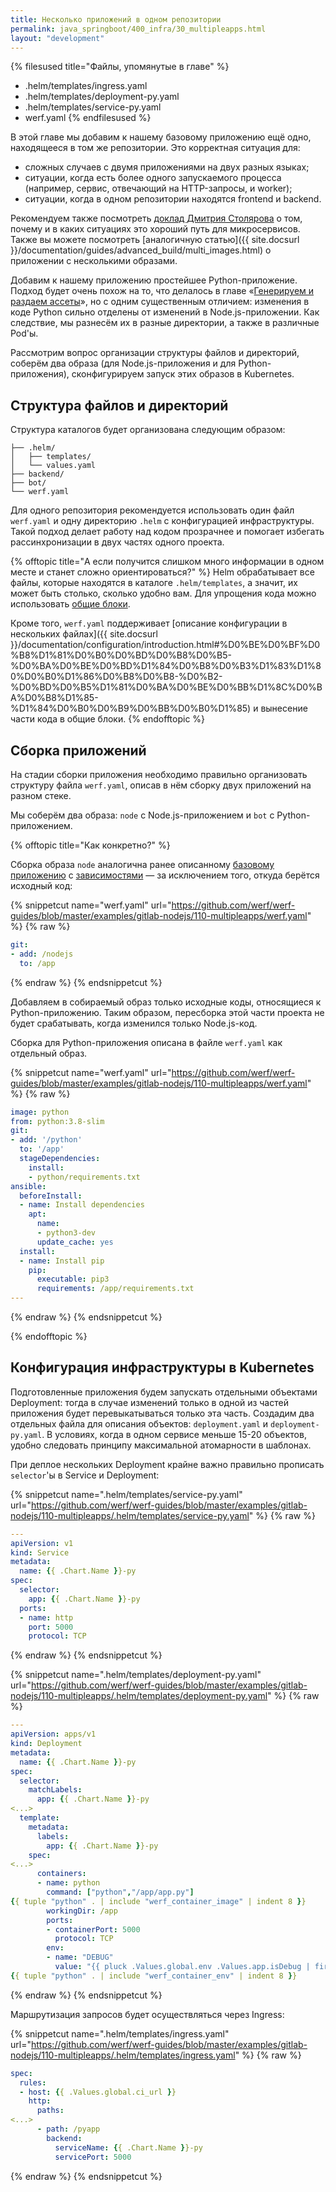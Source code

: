 ```yaml
---
title: Несколько приложений в одном репозитории
permalink: java_springboot/400_infra/30_multipleapps.html
layout: "development"
---
```



{% filesused title="Файлы, упомянутые в главе" %}
- .helm/templates/ingress.yaml
- .helm/templates/deployment-py.yaml
- .helm/templates/service-py.yaml
- werf.yaml
{% endfilesused %}

В этой главе мы добавим к нашему базовому приложению ещё одно, находящееся в том же репозитории. Это корректная ситуация для:

* сложных случаев с двумя приложениями на двух разных языках;
* ситуации, когда есть более одного запускаемого процесса (например, сервис, отвечающий на HTTP-запросы, и worker);
* ситуации, когда в одном репозитории находятся frontend и backend.

Рекомендуем также посмотреть [доклад Дмитрия Столярова](https://www.youtube.com/watch?v=g9cgppj0gKQ) о том, почему и в каких ситуациях это хороший путь для микросервисов. Также вы можете посмотреть [аналогичную статью]({{ site.docsurl }}/documentation/guides/advanced_build/multi_images.html) о приложении с несколькими образами.

Добавим к нашему приложению простейшее Python-приложение. Подход будет очень похож на то, что делалось в главе «[Генерируем и раздаем ассеты](040_assets.html)», но с одним существенным отличием: изменения в коде Python сильно отделены от изменений в Node.js-приложении. Как следствие, мы разнесём их в разные директории, а также в различные Pod'ы.

Рассмотрим вопрос организации структуры файлов и директорий, соберём два образа (для Node.js-приложения и для Python-приложения), сконфигурируем запуск этих образов в Kubernetes.

## Структура файлов и директорий

Структура каталогов будет организована следующим образом:

```
├── .helm/
│   ├── templates/
│   └── values.yaml
├── backend/
├── bot/
└── werf.yaml
```

Для одного репозитория рекомендуется использовать один файл `werf.yaml` и одну директорию `.helm` с конфигурацией инфраструктуры. Такой подход делает работу над кодом прозрачнее и помогает избегать рассинхронизации в двух частях одного проекта.

{% offtopic title="А если получится слишком много информации в одном месте и станет сложно ориентироваться?" %}
Helm обрабатывает все файлы, которые находятся в каталоге `.helm/templates`, а значит, их может быть столько, сколько удобно вам. Для упрощения кода можно использовать [общие блоки](https://helm.sh/docs/chart_template_guide/named_templates/).

Кроме того, `werf.yaml` поддерживает [описание конфигурации в нескольких файлах]({{ site.docsurl }}/documentation/configuration/introduction.html#%D0%BE%D0%BF%D0%B8%D1%81%D0%B0%D0%BD%D0%B8%D0%B5-%D0%BA%D0%BE%D0%BD%D1%84%D0%B8%D0%B3%D1%83%D1%80%D0%B0%D1%86%D0%B8%D0%B8-%D0%B2-%D0%BD%D0%B5%D1%81%D0%BA%D0%BE%D0%BB%D1%8C%D0%BA%D0%B8%D1%85-%D1%84%D0%B0%D0%B9%D0%BB%D0%B0%D1%85) и вынесение части кода в общие блоки.
{% endofftopic %}

## Сборка приложений

На стадии сборки приложения необходимо правильно организовать структуру файла `werf.yaml`, описав в нём сборку двух приложений на разном стеке.

Мы соберём два образа: `node` c Node.js-приложением и `bot` c Python-приложением.

{% offtopic title="Как конкретно?" %}

Сборка образа `node` аналогична ранее описанному [базовому приложению](020_basic.html) с [зависимостями](030_dependencies.html) — за исключением того, откуда берётся исходный код:

{% snippetcut name="werf.yaml" url="https://github.com/werf/werf-guides/blob/master/examples/gitlab-nodejs/110-multipleapps/werf.yaml" %}
{% raw %}
```yaml
git:
- add: /nodejs
  to: /app
```
{% endraw %}
{% endsnippetcut %}

Добавляем в собираемый образ только исходные коды, относящиеся к Python-приложению. Таким образом, пересборка этой части проекта не будет срабатывать, когда изменился только Node.js-код.

Сборка для Python-приложения описана в файле `werf.yaml` как отдельный образ.

{% snippetcut name="werf.yaml" url="https://github.com/werf/werf-guides/blob/master/examples/gitlab-nodejs/110-multipleapps/werf.yaml" %}
{% raw %}
```yaml
image: python
from: python:3.8-slim
git:
- add: '/python'
  to: '/app'
  stageDependencies:
    install:
    - python/requirements.txt
ansible:
  beforeInstall:
  - name: Install dependencies
    apt:
      name:
      - python3-dev
      update_cache: yes
  install:
  - name: Install pip
    pip:
      executable: pip3
      requirements: /app/requirements.txt
---
```
{% endraw %}
{% endsnippetcut %}

{% endofftopic %}

## Конфигурация инфраструктуры в Kubernetes

Подготовленные приложения будем запускать отдельными объектами Deployment: тогда в случае изменений только в одной из частей приложения будет перевыкатываться только эта часть. Создадим два отдельных файла для описания объектов: `deployment.yaml` и `deployment-py.yaml`. В условиях, когда в одном сервисе меньше 15-20 объектов, удобно следовать принципу максимальной атомарности в шаблонах.

При деплое нескольких Deployment крайне важно правильно прописать `selector`'ы в Service и Deployment:

{% snippetcut name=".helm/templates/service-py.yaml" url="https://github.com/werf/werf-guides/blob/master/examples/gitlab-nodejs/110-multipleapps/.helm/templates/service-py.yaml" %}
{% raw %}
```yaml
---
apiVersion: v1
kind: Service
metadata:
  name: {{ .Chart.Name }}-py
spec:
  selector:
    app: {{ .Chart.Name }}-py
  ports:
  - name: http
    port: 5000
    protocol: TCP
```
{% endraw %}
{% endsnippetcut %}

{% snippetcut name=".helm/templates/deployment-py.yaml" url="https://github.com/werf/werf-guides/blob/master/examples/gitlab-nodejs/110-multipleapps/.helm/templates/deployment-py.yaml" %}
{% raw %}
```yaml
---
apiVersion: apps/v1
kind: Deployment
metadata:
  name: {{ .Chart.Name }}-py
spec:
  selector:
    matchLabels:
      app: {{ .Chart.Name }}-py
<...>
  template:
    metadata:
      labels:
        app: {{ .Chart.Name }}-py
    spec:
<...>
      containers:
      - name: python
        command: ["python","/app/app.py"]
{{ tuple "python" . | include "werf_container_image" | indent 8 }}
        workingDir: /app
        ports:
        - containerPort: 5000
          protocol: TCP
        env:
        - name: "DEBUG"
          value: "{{ pluck .Values.global.env .Values.app.isDebug | first | default .Values.app.isDebug._default }}"
{{ tuple "python" . | include "werf_container_env" | indent 8 }}
```
{% endraw %}
{% endsnippetcut %}

Маршрутизация запросов будет осуществляться через Ingress:

{% snippetcut name=".helm/templates/ingress.yaml" url="https://github.com/werf/werf-guides/blob/master/examples/gitlab-nodejs/110-multipleapps/.helm/templates/ingress.yaml" %}
{% raw %}
```yaml
spec:
  rules:
  - host: {{ .Values.global.ci_url }}
    http:
      paths:
<...>
      - path: /pyapp
        backend:
          serviceName: {{ .Chart.Name }}-py
          servicePort: 5000
```
{% endraw %}
{% endsnippetcut %}

<div id="go-forth-button">
    <go-forth url="201_build.html" label="Сборка образа" framework="{{ page.label_framework }}" ci="{{ page.label_ci }}" guide-code="{{ page.guide_code }}" base-url="{{ site.baseurl }}"></go-forth>
</div>
